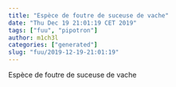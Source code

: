 ```yaml
---
title: "Espèce de foutre de suceuse de vache"
date: "Thu Dec 19 21:01:19 CET 2019"
tags: ["fuu", "pipotron"]
author: m1ch3l
categories: ["generated"]
slug: "fuu/2019-12-19-21:01:19"
---
```


Espèce de foutre de suceuse de vache
